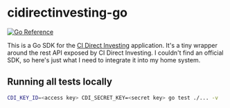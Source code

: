 # cidirectinvesting-go

[![Go Reference](https://pkg.go.dev/badge/github.com/nicolai86/cidirectinvesting-go.svg)](https://pkg.go.dev/github.com/nicolai86/cidirectinvesting-go)

This is a Go SDK for the [CI Direct Investing](https://cidirectinvesting.com/) application.
It's a tiny wrapper around the rest API exposed by CI Direct Investing. 
I couldn't find an official SDK, so here's just what I need to integrate it into my home system.

## Running all tests locally

```bash
CDI_KEY_ID=<access key> CDI_SECRET_KEY=<secret key> go test ./... -v
```

